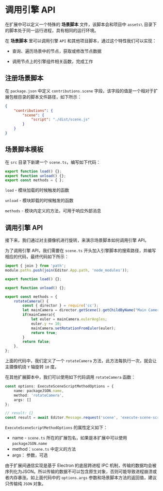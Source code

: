 # 调用引擎 API

在扩展中可以定义一个特殊的 **场景脚本** 文件，该脚本会和项目中 `assets\` 目录下的脚本处于同一运行进程，具有相同的运行环境。

在 **场景脚本** 里可以调用引擎 `API` 和其他项目脚本，通过这个特性我们可以实现：

- 查询、遍历场景中的节点，获取或修改节点数据

- 调用节点上的引擎组件相关函数，完成工作

## 注册场景脚本

在 `package.json` 中定义 `contributions.scene` 字段，该字段的值是一个相对于扩展包根目录的脚本文件路径，如下所示：

```json
{
    "contributions": {
        "scene": {
            "script": "./dist/scene.js"
        }
    }
}
```

## 场景脚本模板

在 `src` 目录下新建一个 `scene.ts`，编写如下代码：

```typescript
export function load() {};
export function unload() {};
export const methods = { };
```

`load` - 模块加载的时候触发的函数

`unload` - 模块卸载的时候触发的函数

`methods` - 模块内定义的方法，可用于响应外部消息

## 调用引擎 API

接下来，我们通过对主摄像机进行旋转，来演示场景脚本如何调用引擎 API。

为了调用引擎 API，我们需要在 `scene.ts` 开头加入引擎脚本的搜索路径，并编写相应的代码，最终代码如下所示：

```typescript
import { join } from 'path';
module.paths.push(join(Editor.App.path, 'node_modules'));

export function load() {};

export function unload() {};

export const methods = {
    rotateCamera() {
        const { director } = require('cc');
        let mainCamera = director.getScene().getChildByName("Main Camera");
        if(mainCamera){
            let euler = mainCamera.eulerAngles;
            euler.y += 10;
            mainCamera.setRotationFromEuler(euler);
            return true;
        }
        return false;
    },
};
```

上面的代码中，我们定义了一个 `rotateCamera` 方法，此方法每执行一次，就会让主摄像机绕 `Y` 轴旋转 `10` 度。

在其他扩展脚本中，我们可以使用如下代码调用 `rotateCamera` 函数：

```typescript
const options: ExecuteSceneScriptMethodOptions = {
    name: packageJSON.name,
    method: 'rotateCamera',
    args: []
};

// result: {}
const result = await Editor.Message.request('scene', 'execute-scene-script', options);
```

`ExecuteSceneScriptMethodOptions` 的属性定义如下：
- name - `scene.ts` 所在的扩展包名，如果是本扩展中可以使用 `packageJSON.name`
- method：`scene.ts` 中定义的方法
- args： 参数，可选

由于扩展间通信实现是基于 Electron 的底层跨进程 IPC 机制，传输的数据均会被序列化为JSON。所以传输的数据不可以包含原生对象，否则可能导致进程崩溃或者内存暴涨。如上面代码中的 `options.args` 参数和场景脚本方法的返回值，建议只传输纯 `JSON` 对象。
